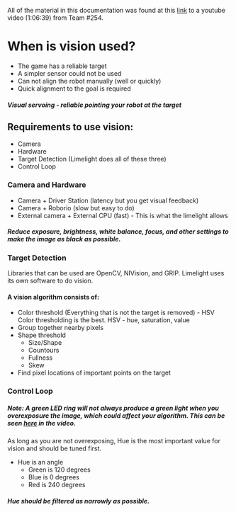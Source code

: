 All of the material in this documentation was found at this [link](https://www.youtube.com/watch?v=rLwOkAJqImo) to a youtube video (1:06:39) from Team #254.
# When is vision used?
* The game has a reliable target
* A simpler sensor could not be used
* Can not align the robot manually (well or quickly)
* Quick alignment to the goal is required

##### Visual servoing - reliable pointing your robot at the target

## Requirements to use vision:
* Camera
* Hardware
* Target Detection (Limelight does all of these three)
* Control Loop

### Camera and Hardware
* Camera + Driver Station (latency but you get visual feedback)
* Camera + Roborio (slow but easy to do)
* External camera + External CPU (fast) - This is what the limelight allows

##### Reduce exposure, brightness, white balance, focus, and other settings to make the image as black as possible.

### Target Detection
Libraries that can be used are OpenCV, NIVision, and GRIP. Limelight uses its own software to do vision.
#### A vision algorithm consists of:
* Color threshold (Everything that is not the target is removed) - HSV Color thresholding is the best. HSV - hue, saturation, value
* Group together nearby pixels
* Shape threshold
  * Size/Shape
  * Countours
  * Fullness
  * Skew
* Find pixel locations of important points on the target

### Control Loop

##### Note: A green LED ring will not always produce a green light when you overexposure the image, which could affect your algorithm. This can be seen [here](https://youtu.be/rLwOkAJqImo?t=1046) in the video.
As long as you are not overexposing, Hue is the most important value for vision and should be tuned first.
* Hue is an angle
  * Green is 120 degrees
  * Blue is 0 degrees
  * Red is 240 degrees
##### Hue should be filtered as narrowly as possible. 



